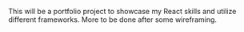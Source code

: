 This will be a portfolio project to showcase my React skills and utilize different frameworks. More to be done after some wireframing. 
